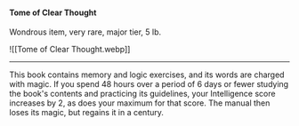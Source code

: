 #### Tome of Clear Thought

Wondrous item, very rare, major tier, 5 lb.

![[Tome of Clear Thought.webp]]

---

This book contains memory and logic exercises, and its words are charged with magic. If you spend 48 hours over a period of 6 days or fewer studying the book's contents and practicing its guidelines, your Intelligence score increases by 2, as does your maximum for that score. The manual then loses its magic, but regains it in a century.